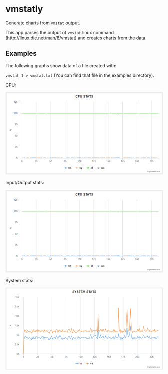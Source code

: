 # vmstatly

Generate charts from `vmstat` output.

This app parses the output of `vmstat` linux command (http://linux.die.net/man/8/vmstat) and creates charts from the data.

## Examples

The following graphs show data of a file created with:

`vmstat 1 > vmstat.txt` (You can find that file in the examples directory).

CPU:

![cpu_stats](img/cpu_stats.png)

Input/Output stats:

![io_stats](img/cpu_stats.png)

System stats:

![sys_stats](img/sys_stats.png)